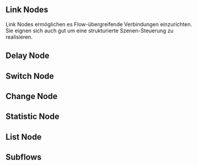 ## Link Nodes

Link Nodes ermöglichen es Flow-übergreifende Verbindungen einzurichten. Sie eignen sich auch gut um eine strukturierte Szenen-Steuerung zu realisieren. 



## Delay Node

## Switch Node

## Change Node

## Statistic Node

## List Node

## Subflows